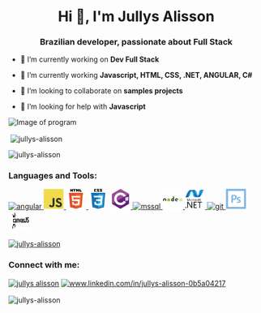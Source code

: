 <h1 align="center">Hi 👋, I'm Jullys Alisson</h1>
<h3 align="center">Brazilian developer, passionate about Full Stack</h3>

- 🔭 I’m currently working on **Dev Full Stack**

- 🌱 I’m currently working **Javascript, HTML, CSS, .NET, ANGULAR, C#**

- 👯 I’m looking to collaborate on **samples projects**

- 🤝 I’m looking for help with **Javascript**


![Image of program](https://media.giphy.com/media/26tn33aiTi1jkl6H6/giphy.gif)

<p>&nbsp;<img align="center" src="https://github-readme-stats.vercel.app/api?username=jullys-alisson&show_icons=true&locale=en" alt="jullys-alisson" /></p>

<p align="left"> <img src="https://komarev.com/ghpvc/?username=jullys-alisson&label=Profile%20views&color=0e75b6&style=flat" alt="jullys-alisson" /> </p>
<h3 align="left">Languages and Tools:</h3>
<p align="left"><a href="https://angular.io" target="_blank"> <img src="https://angular.io/assets/images/logos/angular/angular.svg" alt="angular" width="40" height="40"/> </a>  <a href="https://developer.mozilla.org/en-US/docs/Web/JavaScript" target="_blank"> <img src="https://raw.githubusercontent.com/devicons/devicon/master/icons/javascript/javascript-original.svg" alt="javascript" width="40" height="40"/> </a> <a href="https://www.w3.org/html/" target="_blank"> <img src="https://raw.githubusercontent.com/devicons/devicon/master/icons/html5/html5-original-wordmark.svg" alt="html5" width="40" height="40"/> </a> <ahref="https://www.w3schools.com/css/" target="_blank"> <img src="https://raw.githubusercontent.com/devicons/devicon/master/icons/css3/css3-original-wordmark.svg" alt="css3" width="40" height="40"/> </a> <a href="https://www.w3schools.com/cs/" target="_blank"> <img src="https://raw.githubusercontent.com/devicons/devicon/master/icons/csharp/csharp-original.svg" alt="csharp" width="40" height="40"/> </a> <a href="https://www.microsoft.com/en-us/sql-server" target="_blank"> <img src="https://www.svgrepo.com/show/303229/microsoft-sql-server-logo.svg" alt="mssql" width="40" height="40"/> </a> <a href="https://nodejs.org" target="_blank"> <img src="https://raw.githubusercontent.com/devicons/devicon/master/icons/nodejs/nodejs-original-wordmark.svg" alt="nodejs" width="40" height="40"/> </a> <a href="https://dotnet.microsoft.com/" target="_blank"> <img src="https://raw.githubusercontent.com/devicons/devicon/master/icons/dot-net/dot-net-original-wordmark.svg" alt="dotnet" width="40" height="40"/> </a> <a href="https://git-scm.com/" target="_blank"> <img src="https://www.vectorlogo.zone/logos/git-scm/git-scm-icon.svg" alt="git" width="40" height="40"/> </a> <a href="https://www.photoshop.com/en" target="_blank"> <img src="https://raw.githubusercontent.com/devicons/devicon/master/icons/photoshop/photoshop-line.svg" alt="photoshop" width="40" height="40"/> </a> <a href="https://www.python.org" target="_blank"> <a href="https://canvasjs.com" target="_blank"> <img src="https://raw.githubusercontent.com/Hardik0307/Hardik0307/master/assets/canvasjs-charts.svg" alt="canvasjs" width="40" height="40"/> </a>  </p>

<p align="left"> <a href="https://github.com/ryo-ma/github-profile-trophy"><img src="https://github-profile-trophy.vercel.app/?username=jullys-alisson" alt="jullys-alisson" /></a> </p>

<h3 align="left">Connect with me:</h3>
<p align="left">
<a href="https://codepen.io/jullys alisson" target="blank"><img align="center" src="https://raw.githubusercontent.com/rahuldkjain/github-profile-readme-generator/master/src/images/icons/Social/codepen.svg" alt="jullys alisson" height="30" width="40" /></a>
<a href="https://linkedin.com/in/linkedin.com/in/jullys-alisson-0b5a04217" target="blank"><img align="center" src="https://raw.githubusercontent.com/rahuldkjain/github-profile-readme-generator/master/src/images/icons/Social/linked-in-alt.svg" alt="www.linkedin.com/in/jullys-alisson-0b5a04217" height="30" width="40" /></a>
</p>




<p><img align="center" src="https://github-readme-streak-stats.herokuapp.com/?user=jullys-alisson&" alt="jullys-alisson" /></p>
